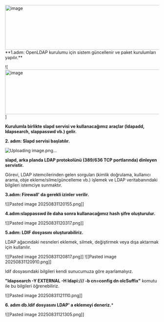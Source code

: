 <img width="975" height="146" alt="image" src="https://github.com/user-attachments/assets/d8e1cd93-3cd6-486e-bbc0-aa24b2fbdf3e" />
**1.adım: OpenLDAP kurulumu için sistem güncellenir ve paket kurulumları yapılır.**

![<img width="975" height="146" alt="image" src="https://github.com/user-attachments/assets/d8fdd577-9204-44fe-b232-b08df41c03ab" />]

**Kurulumla birlikte slapd servisi ve kullanacağımız araçlar (ldapadd, ldapsearch, slappasswd vb.) gelir.**

**2. adım: Slapd servisi başlatılır.**

![Uploading image.png…]()

**slapd, arka planda LDAP protokolünü (389/636 TCP portlarında) dinleyen servistir.**

Görevi, LDAP istemcilerinden gelen sorguları (kimlik doğrulama, kullanıcı arama, obje ekleme/silme/güncelleme vb.) işlemek ve LDAP veritabanındaki bilgileri istemciye sunmaktır.

**3.adım: Firewall' da gerekli izinler verilir.**

![[Pasted image 20250831120155.png]]

 **4.adım:slappasswd ile daha sonra kullanacağımız hash şifre oluşturulur.**

![[Pasted image 20250831120317.png]]

**5.adım: LDIF dosyasını oluşturabiliriz.**

LDAP ağacındaki nesneleri eklemek, silmek, değiştirmek veya dışa aktarmak için kullanılır.

![[Pasted image 20250831120817.png]]
![[Pasted image 20250831120910.png]]

ldif dosyasındaki bilgileri kendi sunucumuza göre ayarlamalıyız.

**"ldapsearch -Y EXTERNAL -H ldapi:/// -b cn=config dn olcSuffix"** komutu ile bu bilgileri öğrenebiliriz.

![[Pasted image 20250831121110.png]]

**6. adım db.ldif dosyasını LDAP' a eklemeyi deneriz.***

![[Pasted image 20250831121305.png]]
